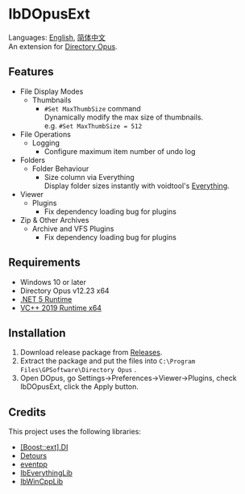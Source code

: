# IbDOpusExt
Languages: [English](README.md), [简体中文](README.zh-Hans.md)  
An extension for [Directory Opus](https://www.gpsoft.com.au/).

## Features
* File Display Modes
  * Thumbnails
    * `#Set MaxThumbSize` command  
      Dynamically modify the max size of thumbnails.  
      e.g. `#Set MaxThumbSize = 512`
* File Operations
  * Logging
    * Configure maximum item number of undo log
* Folders
  * Folder Behaviour
    * Size column via Everything  
      Display folder sizes instantly with voidtool's [Everything](https://www.voidtools.com/).
* Viewer
  * Plugins
    * Fix dependency loading bug for plugins
* Zip & Other Archives
  * Archive and VFS Plugins
    * Fix dependency loading bug for plugins

## Requirements
* Windows 10 or later
* Directory Opus v12.23 x64
* [.NET 5 Runtime](https://dotnet.microsoft.com/download/dotnet/thank-you/runtime-desktop-5.0.8-windows-x64-installer)
* [VC++ 2019 Runtime x64](https://support.microsoft.com/topic/the-latest-supported-visual-c-downloads-2647da03-1eea-4433-9aff-95f26a218cc0)

## Installation
1. Download release package from [Releases](../../releases).
1. Extract the package and put the files into `C:\Program Files\GPSoftware\Directory Opus` .
1. Open DOpus, go Settings→Preferences→Viewer→Plugins, check IbDOpusExt, click the Apply button.

## Credits
This project uses the following libraries:

* [[Boost::ext].DI](https://github.com/boost-ext/di)
* [Detours](https://github.com/microsoft/detours)
* [eventpp](https://github.com/wqking/eventpp)
* [IbEverythingLib](https://github.com/Chaoses-Ib/IbEverythingLib)
* [IbWinCppLib](https://github.com/Chaoses-Ib/IbWinCppLib)